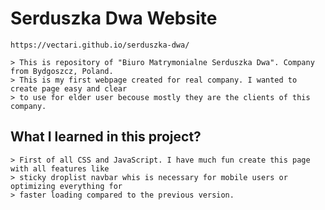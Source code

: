 # Serduszka Dwa Website

    https://vectari.github.io/serduszka-dwa/

    > This is repository of "Biuro Matrymonialne Serduszka Dwa". Company from Bydgoszcz, Poland.
    > This is my first webpage created for real company. I wanted to create page easy and clear 
    > to use for elder user becouse mostly they are the clients of this company.

## What I learned in this project?
    > First of all CSS and JavaScript. I have much fun create this page with all features like 
    > sticky droplist navbar whis is necessary for mobile users or optimizing everything for 
    > faster loading compared to the previous version.